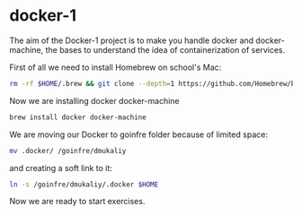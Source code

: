 # docker-1
The aim of the Docker-1 project is to make you handle docker and docker-machine, the
bases to understand the idea of containerization of services.

First of all we need to install Homebrew on school's Mac:
```bash
rm -rf $HOME/.brew && git clone --depth=1 https://github.com/Homebrew/brew $HOME/.brew && export PATH=$HOME/.brew/bin:$PATH && brew update && echo "export PATH=$HOME/.brew/bin:$PATH" >> ~/.zshrc
```

Now we are installing docker docker-machine
```bash
brew install docker docker-machine
```
We are moving our Docker to goinfre folder because of limited space:
```bash
mv .docker/ /goinfre/dmukaliy
```
and creating a soft link to it:
```bash
ln -s /goinfre/dmukaliy/.docker $HOME
```

Now we are ready to start exercises.
